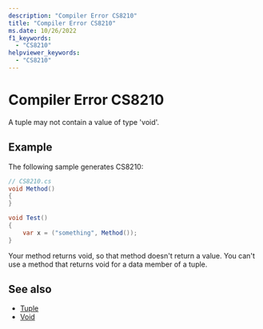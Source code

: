 ```yaml
---
description: "Compiler Error CS8210"
title: "Compiler Error CS8210"
ms.date: 10/26/2022
f1_keywords:
  - "CS8210"
helpviewer_keywords:
  - "CS8210"
---
```

# Compiler Error CS8210

A tuple may not contain a value of type 'void'.


## Example

 The following sample generates CS8210:

```csharp
// CS8210.cs
void Method()
{
}

void Test()
{
    var x = ("something", Method());
}
```

Your method returns void, so that method doesn't return a value. You can't use a method that returns void for a data member of a tuple.

## See also

- [Tuple](../builtin-types/value-tuples.md)
- [Void](../builtin-types/void.md)

